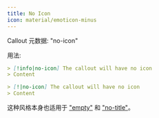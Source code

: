 ```yaml
---
title: No Icon
icon: material/emoticon-minus
---
```


Callout 元数据: "no-icon"

用法:

```md
> [!info|no-icon] The callout will have no icon
> Content
```

```md
> [!|no-icon] The callout will have no icon
> Content
```

这种风格本身也适用于 ["empty"](../combined-styling/page-1.md) 和 ["no-title"](../title-styling/page-1.md)。
